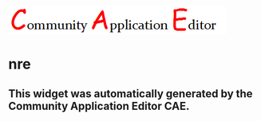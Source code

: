 ![CAE](https://github.com/CAETESTRWTH/CAE-Deployment-Temp/blob/gh-pages/frontendComponent-2/img/logo.png)  

nre
===================


This widget was automatically generated by the Community Application Editor CAE.  
---------------
